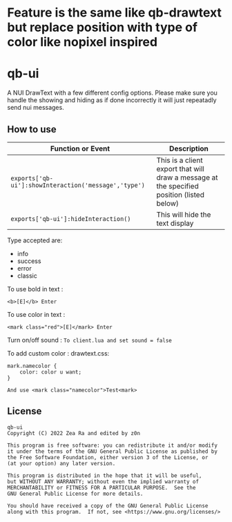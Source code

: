 # Feature is the same like qb-drawtext but replace position with type of color like nopixel inspired

# qb-ui

A NUI DrawText with a few different config options. Please make sure you handle the showing and hiding as if done incorrectly it will just repeatadly send nui messages.

## How to use

|Function or Event | Description |
|--|--|
| `exports['qb-ui']:showInteraction('message','type')` | This is a client export that will draw a message at the specified position (listed below) |
| `exports['qb-ui']:hideInteraction()` | This will hide the text display |

Type accepted are:

* info
* success
* error
* classic

To use bold in text :

```
<b>[E]</b> Enter
```

To use color in text :

```
<mark class="red">[E]</mark> Enter
```

Turn on/off sound :
``To client.lua and set sound = false``

To add custom color :
drawtext.css:
```
mark.namecolor {
    color: color u want;
}

And use <mark class="namecolor">Test<mark>
```


## License

    qb-ui
    Copyright (C) 2022 Zea Ra and edited by z0n

    This program is free software: you can redistribute it and/or modify
    it under the terms of the GNU General Public License as published by
    the Free Software Foundation, either version 3 of the License, or
    (at your option) any later version.

    This program is distributed in the hope that it will be useful,
    but WITHOUT ANY WARRANTY; without even the implied warranty of
    MERCHANTABILITY or FITNESS FOR A PARTICULAR PURPOSE.  See the
    GNU General Public License for more details.

    You should have received a copy of the GNU General Public License
    along with this program.  If not, see <https://www.gnu.org/licenses/>